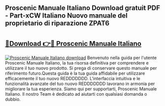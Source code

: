 ## Proscenic Manuale Italiano Download gratuit PDF - Part-xCW Italiano Nuovo manuale del proprietario di riparazione ZPAT6

# <h2><a href="http://dfftcy.blite.top/?on=Proscenic+Manuale+Italiano">🔗Download 👉🔴 Proscenic Manuale Italiano</a></h2>

[![Proscenic Manuale Italiano download](https://i.imgur.com/lujVjoI.png)](http://dfftcy.blite.top/?on=Proscenic+Manuale+Italiano)
Benvenuto nella guida per l'utente Proscenic Manuale Italiano, la tua risorsa definitiva per comprendere e utilizzare il tuo nuovo prodotto. Si prega di conservare questo manuale per riferimento futuro.Questa guida è la tua guida affidabile per utilizzare efficacemente il tuo nuovo REDDDDDDD. L'interfaccia intuitiva e le funzionalità avanzate del tuo nuovo REDDDDDDD lavorano in armonia per migliorare la tua esperienza. Siamo qui per supportarti, Proscenic Manuale Italiano. Il nostro Team è dedicato ad aiutarti con qualsiasi domanda o dubbio.
